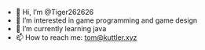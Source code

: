 - 👋 Hi, I’m @Tiger262626
- 👀 I’m interested in game programming and game design
- 🌱 I’m currently learning java
- 📫 How to reach me: tom@kuttler.xyz

<!---
Tiger262626/Tiger262626 is a ✨ special ✨ repository because its `README.md` (this file) appears on your GitHub profile.
You can click the Preview link to take a look at your changes.
--->
